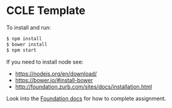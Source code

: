 # CCLE Template

To install and run:

```bash
$ npm install
$ bower install
$ npm start
```

If you need to install node see:

* https://nodejs.org/en/download/
* https://bower.io/#install-bower
* http://foundation.zurb.com/sites/docs/installation.html

Look into the [Foundation docs](http://foundation.zurb.com/sites/docs/) for how to complete assignment.
